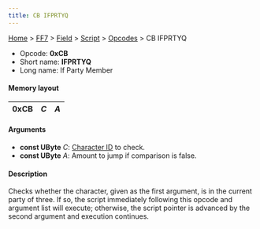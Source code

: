 ```yaml
---
title: CB IFPRTYQ
---
```


[Home](../../../../Main%20Page.md.md) > [FF7](../../../../FF7.md) > [Field](../../../Field.md) > [Script](../../Script.md) > [Opcodes](../Opcodes.md) > CB IFPRTYQ

-   Opcode: **0xCB**
-   Short name: **IFPRTYQ**
-   Long name: If Party Member

#### Memory layout

| 0xCB | *C* | *A* |
|------|-----|-----|

#### Arguments

-   **const UByte** *C*: [Character ID][] to check.
-   **const UByte** *A*: Amount to jump if comparison is false.

#### Description

Checks whether the character, given as the first argument, is in the
current party of three. If so, the script immediately following this
opcode and argument list will execute; otherwise, the script pointer is
advanced by the second argument and execution continues.

  [Character ID]: ../../Character%20ID.md "wikilink"
